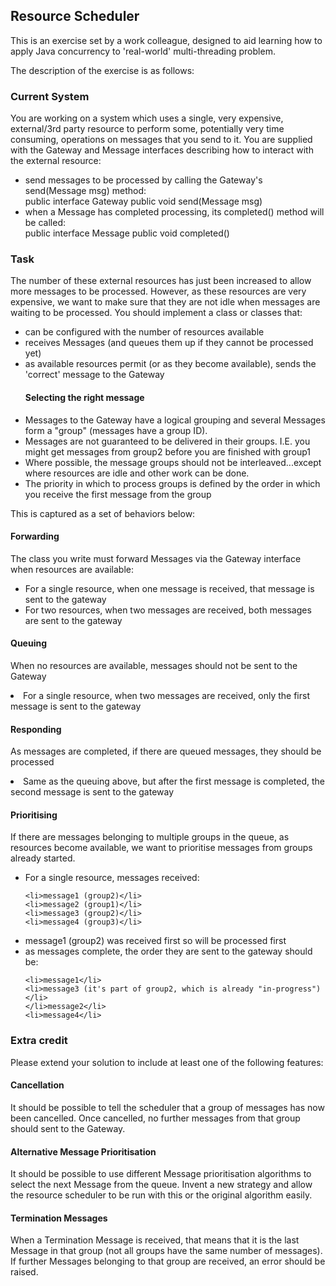Resource Scheduler
---

This is an exercise set by a work colleague, designed to aid learning how to apply Java concurrency to 'real-world' multi-threading problem.


The description of the exercise is as follows:

<h3>Current System</h3>

You are working on a system which uses a single, very expensive, external/3rd party resource to perform some, potentially very time consuming,
operations on messages that you send to it. You are supplied with the Gateway and Message interfaces describing how to interact with the
external resource:

<ul>
<li>send messages to be processed by calling the Gateway's send(Message msg) method:</li>
    public interface Gateway
    public void send(Message msg)

<li>when a Message has completed processing, its completed() method will be called:</li>
    public interface Message
    public void completed()
</ul>

<h3>Task</h3>

The number of these external resources has just been increased to allow more messages to be processed. However, as these resources are very
expensive, we want to make sure that they are not idle when messages are waiting to be processed. You should implement a class or classes
that:

<ul>
<li>can be configured with the number of resources available</li>
<li>receives Messages (and queues them up if they cannot be processed yet)</li>
<li>as available resources permit (or as they become available), sends the 'correct' message to the Gateway</li>

<h4>Selecting the right message</h4>

<li>Messages to the Gateway have a logical grouping and several Messages form a "group" (messages have a group ID).</li>
<li>Messages are not guaranteed to be delivered in their groups. I.E. you might get messages from group2 before you are finished with group1</li>
<li>Where possible, the message groups should not be interleaved...except where resources are idle and other work can be done.</li>
<li>The priority in which to process groups is defined by the order in which you receive the first message from the group</li>
</ul>

This is captured as a set of behaviors below:

<h4>Forwarding</h4>

The class you write must forward Messages via the Gateway interface when resources are available:
<ul>
<li>For a single resource, when one message is received, that message is sent to the gateway</li>
<li>For two resources, when two messages are received, both messages are sent to the gateway</li>
</ul>

<h4>Queuing</h4>

When no resources are available, messages should not be sent to the Gateway
<li>For a single resource, when two messages are received, only the first message is sent to the gateway</li>

<h4>Responding</h4>

As messages are completed, if there are queued messages, they should be processed
<li>Same as the queuing above, but after the first message is completed, the second message is sent to the gateway</li>

<h4>Prioritising</h4>

If there are messages belonging to multiple groups in the queue, as resources become available, we want to prioritise messages from groups
already started.

<ul>
<li>For a single resource, messages received:</li>

    <li>message1 (group2)</li>
    <li>message2 (group1)</li>
    <li>message3 (group2)</li>
    <li>message4 (group3)</li>

<li>message1 (group2) was received first so will be processed first</li>
<li>as messages complete, the order they are sent to the gateway should be:</li>

    <li>message1</li>
    <li>message3 (it's part of group2, which is already "in-progress")</li>
    </li>message2</li>
    <li>message4</li>
</ul>

<h3>Extra credit</h3>

Please extend your solution to include at least one of the following features:

<h4>Cancellation</h4>

It should be possible to tell the scheduler that a group of messages has now been cancelled. Once cancelled, no further messages from that
group should sent to the Gateway.

<h4>Alternative Message Prioritisation</h4>

It should be possible to use different Message prioritisation algorithms to select the next Message from the queue. Invent a new strategy and
allow the resource scheduler to be run with this or the original algorithm easily.

<h4>Termination Messages</h4>

When a Termination Message is received, that means that it is the last Message in that group (not all groups have the same number of
messages). If further Messages belonging to that group are received, an error should be raised.